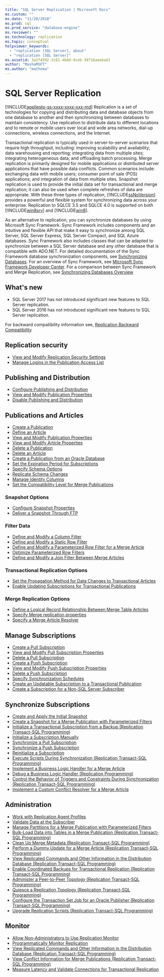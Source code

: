 ```yaml
---
title: "SQL Server Replication | Microsoft Docs"
ms.custom: ""
ms.date: "11/20/2018"
ms.prod: sql
ms.prod_service: "database-engine"
ms.reviewer: ""
ms.technology: replication
ms.topic: conceptual
helpviewer_keywords: 
  - "replication [SQL Server], about"
  - "replication [SQL Server]"
ms.assetid: 3a5f4592-3c61-4b4d-9ceb-39716aeeba41
author: "MashaMSFT"
ms.author: "mathoma"
---
```

# SQL Server Replication
[!INCLUDE[appliesto-ss-xxxx-xxxx-xxx-md](../../includes/appliesto-ss-xxxx-xxxx-xxx-md.md)]
  Replication is a set of technologies for copying and distributing data and database objects from one database to another and then synchronizing between databases to maintain consistency. Use replication to distribute data to different locations and to remote or mobile users over local and wide area networks, dial-up connections, wireless connections, and the Internet.  
  
 Transactional replication is typically used in server-to-server scenarios that require high throughput, including: improving scalability and availability; data warehousing and reporting; integrating data from multiple sites; integrating heterogeneous data; and offloading batch processing. Merge replication is primarily designed for mobile applications or distributed server applications that have possible data conflicts. Common scenarios include: exchanging data with mobile users; consumer point of sale (POS) applications; and integration of data from multiple sites. Snapshot replication is used to provide the initial data set for transactional and merge replication; it can also be used when complete refreshes of data are appropriate. With these three types of replication, [!INCLUDE[ssNoVersion](../../includes/ssnoversion-md.md)] provides a powerful and flexible system for synchronizing data across your enterprise. Replication to SQLCE 3.5 and SQLCE 4.0 is supported on both [!INCLUDE[win8srv](../../includes/win8srv-md.md)] and [!INCLUDE[win8](../../includes/win8-md.md)].  

 As an alternative to replication, you can synchronize databases by using Microsoft Sync Framework. Sync Framework includes components and an intuitive and flexible API that make it easy to synchronize among SQL Server, SQL Server Express, SQL Server Compact, and SQL Azure databases. Sync Framework also includes classes that can be adapted to synchronize between a SQL Server database and any other database that is compatible with ADO.NET. For detailed documentation of the Sync Framework database synchronization components, see [Synchronizing Databases](https://go.microsoft.com/fwlink/?LinkId=209079). For an overview of Sync Framework, see [Microsoft Sync Framework Developer Center](https://go.microsoft.com/fwlink/?LinkId=209078). For a comparison between Sync Framework and Merge Replication, see [Synchronizing Databases Overview](https://msdn.microsoft.com/library/bb902818\(SQL.110\).aspx)  
  

## What's new 
- SQL Server 2017 has not introduced significant new features to SQL Server replication. 
- SQL Server 2016 has not introduced significant new features to SQL Server replication. 

For backward compatibility information see, [Replication Backward Compatibility](replication-backward-compatibility.md) 


 ## Replication security
  
-   [View and Modify Replication Security Settings](security/view-and-modify-replication-security-settings.md)  
-   [Manage Logins in the Publication Access List](security/manage-logins-in-the-publication-access-list.md)  
  
## Publishing and Distribution  
  
-   [Configure Publishing and Distribution](configure-publishing-and-distribution.md)   
-   [View and Modify Publication Properties](publish/view-and-modify-publication-properties.md)   
-   [Disable Publishing and Distribution](disable-publishing-and-distribution.md)  
  
## Publications and Articles 
  
-   [Create a Publication](publish/create-a-publication.md)    
-   [Define an Article](publish/define-an-article.md)   
-   [View and Modify Publication Properties](publish/view-and-modify-publication-properties.md)   
-   [View and Modify Article Properties](publish/view-and-modify-article-properties.md)    
-   [Delete a Publication](publish/delete-a-publication.md)   
-   [Delete an Article](publish/delete-an-article.md)    
-   [Create a Publication from an Oracle Database](publish/create-a-publication-from-an-oracle-database.md)   
-   [Set the Expiration Period for Subscriptions](publish/set-the-expiration-period-for-subscriptions.md)  
-   [Specify Schema Options](publish/specify-schema-options.md)  
-   [Replicate Schema Changes](publish/replicate-schema-changes.md)    
-   [Manage Identity Columns](publish/manage-identity-columns.md)   
-   [Set the Compatibility Level for Merge Publications](publish/set-the-compatibility-level-for-merge-publications.md)  
  
### Snapshot Options  
  
-   [Configure Snapshot Properties](publish/configure-snapshot-properties-replication-transact-sql-programming.md)    
-   [Deliver a Snapshot Through FTP](publish/deliver-a-snapshot-through-ftp.md) 
  
### Filter Data  
  
-   [Define and Modify a Column Filter](publish/define-and-modify-a-column-filter.md)    
-   [Define and Modify a Static Row Filter](publish/define-and-modify-a-static-row-filter.md)    
-   [Define and Modify a Parameterized Row Filter for a Merge Article](publish/define-and-modify-a-parameterized-row-filter-for-a-merge-article.md)    
-   [Optimize Parameterized Row Filters](publish/optimize-parameterized-row-filters.md)    
-   [Define and Modify a Join Filter Between Merge Articles](publish/define-and-modify-a-join-filter-between-merge-articles.md)  
  
### Transactional Replication Options  
  
-   [Set the Propagation Method for Data Changes to Transactional Articles](publish/set-the-propagation-method-for-data-changes-to-transactional-articles.md)    
-   [Enable Updating Subscriptions for Transactional Publications](publish/enable-updating-subscriptions-for-transactional-publications.md)  
  
### Merge Replication Options  
  
-   [Define a Logical Record Relationship Between Merge Table Articles](publish/define-a-logical-record-relationship-between-merge-table-articles.md)    
-   [Specify Merge replication properties](merge/specify-merge-replication-properties.md)    
-   [Specify a Merge Article Resolver](publish/specify-a-merge-article-resolver.md)    

  
## Manage Subscriptions  
  
-   [Create a Pull Subscription](create-a-pull-subscription.md)    
-   [View and Modify Pull Subscription Properties](view-and-modify-pull-subscription-properties.md)    
-   [Delete a Pull Subscription](delete-a-pull-subscription.md)    
-   [Create a Push Subscription](create-a-push-subscription.md)   
-   [View and Modify Push Subscription Properties](view-and-modify-push-subscription-properties.md)   
-   [Delete a Push Subscription](delete-a-push-subscription.md)   
-   [Specify Synchronization Schedules](specify-synchronization-schedules.md)    
-   [Create an Updatable Subscription to a Transactional Publication](publish/create-an-updatable-subscription-to-a-transactional-publication.md)  
-   [Create a Subscription for a Non-SQL Server Subscriber](create-a-subscription-for-a-non-sql-server-subscriber.md)  
  
## Synchronize Subscriptions  
  
-   [Create and Apply the Initial Snapshot](create-and-apply-the-initial-snapshot.md)   
-   [Create a Snapshot for a Merge Publication with Parameterized Filters](create-a-snapshot-for-a-merge-publication-with-parameterized-filters.md)    
-   [Initialize a Transactional Subscription from a Backup &#40;Replication Transact-SQL Programming&#41;](initialize-a-transactional-subscription-from-a-backup.md)    
-   [Initialize a Subscription Manually](initialize-a-subscription-manually.md)    
-   [Synchronize a Pull Subscription](synchronize-a-pull-subscription.md)    
-   [Synchronize a Push Subscription](synchronize-a-push-subscription.md)   
-   [Reinitialize a Subscription](reinitialize-a-subscription.md)    
-   [Execute Scripts During Synchronization &#40;Replication Transact-SQL Programming&#41;](execute-scripts-during-synchronization-replication-transact-sql-programming.md)    
-   [Implement a Business Logic Handler for a Merge Article](implement-a-business-logic-handler-for-a-merge-article.md)  
-   [Debug a Business Logic Handler &#40;Replication Programming&#41;](debug-a-business-logic-handler-replication-programming.md)    
-   [Control the Behavior of Triggers and Constraints During Synchronization &#40;Replication Transact-SQL Programming&#41;](control-behavior-of-triggers-and-constraints-in-synchronization.md)    
-   [Implement a Custom Conflict Resolver for a Merge Article](implement-a-custom-conflict-resolver-for-a-merge-article.md)  
  
## Administration 
  
-   [Work with Replication Agent Profiles](agents/work-with-replication-agent-profiles.md)   
-   [Validate Data at the Subscriber](validate-data-at-the-subscriber.md)    
-   [Manage Partitions for a Merge Publication with Parameterized Filters](publish/manage-partitions-for-a-merge-publication-with-parameterized-filters.md)    
-   [Bulk-Load Data into Tables in a Merge Publication &#40;Replication Transact-SQL Programming&#41;](bulk-load-data-into-tables-in-a-merge-publication.md)    
-   [Clean Up Merge Metadata &#40;Replication Transact-SQL Programming&#41;](administration/clean-up-merge-metadata-replication-transact-sql-programming.md)    
-   [Perform a Dummy Update for a Merge Article &#40;Replication Transact-SQL Programming&#41;](administration/perform-a-dummy-update-for-a-merge-article-replication-transact-sql-programming.md)    
-   [View Replicated Commands and Other Information in the Distribution Database &#40;Replication Transact-SQL Programming&#41;](monitor/view-replicated-commands-and-information-in-distribution-database.md)    
-   [Enable Coordinated Backups for Transactional Replication &#40;Replication Transact-SQL Programming&#41;](administration/enable-coordinated-backups-for-transactional-replication.md)   
-   [Administer a Peer-to-Peer Topology &#40;Replication Transact-SQL Programming&#41;](administration/administer-a-peer-to-peer-topology-replication-transact-sql-programming.md)    
-   [Quiesce a Replication Topology &#40;Replication Transact-SQL Programming&#41;](administration/quiesce-a-replication-topology-replication-transact-sql-programming.md)    
-   [Configure the Transaction Set Job for an Oracle Publisher &#40;Replication Transact-SQL Programming&#41;](administration/configure-the-transaction-set-job-for-an-oracle-publisher.md)   
-   [Upgrade Replication Scripts &#40;Replication Transact-SQL Programming&#41;](administration/upgrade-replication-scripts-replication-transact-sql-programming.md)  
  
## Monitor
  
-   [Allow Non-Administrators to Use Replication Monitor](monitor/allow-non-administrators-to-use-replication-monitor.md)    
-   [Programmatically Monitor Replication](monitor/programmatically-monitor-replication.md)    
-   [View Replicated Commands and Other Information in the Distribution Database &#40;Replication Transact-SQL Programming&#41;](monitor/view-replicated-commands-and-information-in-distribution-database.md)    
-   [View Conflict Information for Merge Publications &#40;Replication Transact-SQL Programming&#41;](view-conflict-information-for-merge-publications.md) 
-   [Measure Latency and Validate Connections for Transactional Replication](monitor/measure-latency-and-validate-connections-for-transactional-replication.md)  
  
  
